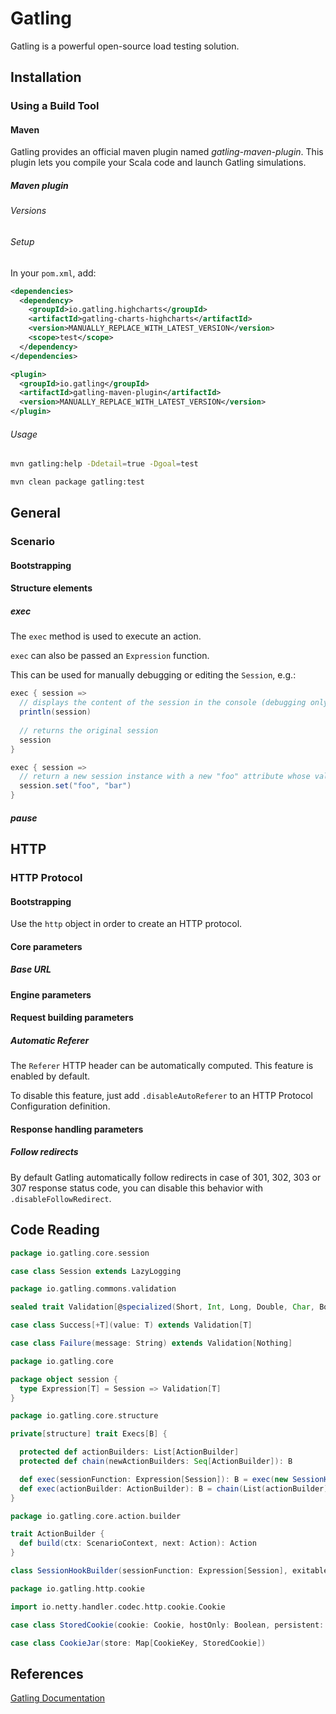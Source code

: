 # Gatling

Gatling is a powerful open-source load testing solution.

## Installation

### Using a Build Tool

#### Maven

Gatling provides an official maven plugin named *gatling-maven-plugin*.
This plugin lets you compile your Scala code and launch Gatling simulations.

##### Maven plugin

###### Versions

###### Setup

In your `pom.xml`, add:
```xml
<dependencies>
  <dependency>
    <groupId>io.gatling.highcharts</groupId>
    <artifactId>gatling-charts-highcharts</artifactId>
    <version>MANUALLY_REPLACE_WITH_LATEST_VERSION</version>
    <scope>test</scope>
  </dependency>
</dependencies>

<plugin>
  <groupId>io.gatling</groupId>
  <artifactId>gatling-maven-plugin</artifactId>
  <version>MANUALLY_REPLACE_WITH_LATEST_VERSION</version>
</plugin>
```

###### Usage

```bash
mvn gatling:help -Ddetail=true -Dgoal=test

mvn clean package gatling:test
```

## General

### Scenario

#### Bootstrapping

#### Structure elements

##### exec

The `exec` method is used to execute an action.

`exec` can also be passed an `Expression` function.

This can be used for manually debugging or editing the `Session`, e.g.:
```scala
exec { session =>
  // displays the content of the session in the console (debugging only)
  println(session)
  
  // returns the original session
  session
}

exec { session =>
  // return a new session instance with a new "foo" attribute whose value is "bar"
  session.set("foo", "bar")
}
```

##### pause

## HTTP

### HTTP Protocol

#### Bootstrapping

Use the `http` object in order to create an HTTP protocol.

#### Core parameters

##### Base URL

#### Engine parameters

#### Request building parameters

##### Automatic Referer

The `Referer` HTTP header can be automatically computed.
This feature is enabled by default.

To disable this feature, just add `.disableAutoReferer` to an HTTP Protocol Configuration definition.

#### Response handling parameters

##### Follow redirects

By default Gatling automatically follow redirects in case of 301, 302, 303 or 307 response status code, you can disable this behavior with `.disableFollowRedirect`.

## Code Reading

```scala
package io.gatling.core.session

case class Session extends LazyLogging
```

```scala
package io.gatling.commons.validation

sealed trait Validation[@specialized(Short, Int, Long, Double, Char, Boolean) +T]

case class Success[+T](value: T) extends Validation[T]

case class Failure(message: String) extends Validation[Nothing]
```

```scala
package io.gatling.core

package object session {
  type Expression[T] = Session => Validation[T]
}
```

```scala
package io.gatling.core.structure

private[structure] trait Execs[B] {

  protected def actionBuilders: List[ActionBuilder]
  protected def chain(newActionBuilders: Seq[ActionBuilder]): B

  def exec(sessionFunction: Expression[Session]): B = exec(new SessionHookBuilder(sessionFunction, exitable = true))
  def exec(actionBuilder: ActionBuilder): B = chain(List(actionBuilder))
}
```

```scala
package io.gatling.core.action.builder

trait ActionBuilder {
  def build(ctx: ScenarioContext, next: Action): Action
}

class SessionHookBuilder(sessionFunction: Expression[Session], exitable: Boolean) extends ActionBuilder with NameGen
```

```scala
package io.gatling.http.cookie

import io.netty.handler.codec.http.cookie.Cookie

case class StoredCookie(cookie: Cookie, hostOnly: Boolean, persistent: Boolean, creationTime: Long)

case class CookieJar(store: Map[CookieKey, StoredCookie])
```

## References

[Gatling Documentation](https://gatling.io/docs/current/)
